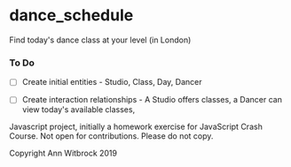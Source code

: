 # dance_schedule
Find today's dance class at your level (in London)

### To Do
- [ ] Create initial entities - Studio, Class, Day, Dancer
- [ ] Create interaction relationships - A Studio offers classes, a Dancer can view today's available classes,


Javascript project, initially a homework exercise for JavaScript Crash Course.
Not open for contributions. Please do not copy.

Copyright Ann Witbrock 2019
